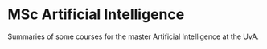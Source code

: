 # MSc Artificial Intelligence
Summaries of some courses for the master Artificial Intelligence at the UvA.
